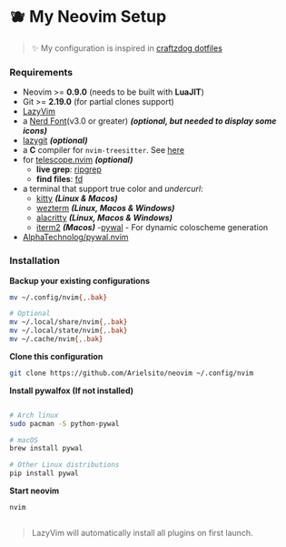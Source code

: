# 🫐 My Neovim Setup

> ✨ My configuration is inspired in [craftzdog dotfiles](https://github.com/craftzdog/dotfiles-public)

### Requirements

- Neovim >= **0.9.0** (needs to be built with **LuaJIT**)
- Git >= **2.19.0** (for partial clones support)
- [LazyVim](https://www.lazyvim.org/)
- a [Nerd Font](https://www.nerdfonts.com/)(v3.0 or greater) **_(optional, but needed to display some icons)_**
- [lazygit](https://github.com/jesseduffield/lazygit) **_(optional)_**
- a **C** compiler for `nvim-treesitter`. See [here](https://github.com/nvim-treesitter/nvim-treesitter#requirements)
- for [telescope.nvim](https://github.com/nvim-telescope/telescope.nvim) **_(optional)_**
  - **live grep**: [ripgrep](https://github.com/BurntSushi/ripgrep)
  - **find files**: [fd](https://github.com/sharkdp/fd)
- a terminal that support true color and *undercurl*:
  - [kitty](https://github.com/kovidgoyal/kitty) **_(Linux & Macos)_**
  - [wezterm](https://github.com/wez/wezterm) **_(Linux, Macos & Windows)_**
  - [alacritty](https://github.com/alacritty/alacritty) **_(Linux, Macos & Windows)_**
  - [iterm2](https://iterm2.com/) **_(Macos)_**
-[pywal](https://github.com/dylanaraps/pywal) - For dynamic coloscheme generation
- [AlphaTechnolog/pywal.nvim](https://github.com/AlphaTechnolog/pywal.nvim)

### Installation

**Backup your existing configurations**

```bash
mv ~/.config/nvim{,.bak}

# Optional
mv ~/.local/share/nvim{,.bak}
mv ~/.local/state/nvim{,.bak}
mv ~/.cache/nvim{,.bak}
```

**Clone this configuration**
```bash
git clone https://github.com/Arielsito/neovim ~/.config/nvim
```

**Install pywalfox (If not installed)**
```bash

# Arch linux
sudo pacman -S python-pywal

# macOS
brew install pywal

# Other Linux distributions
pip install pywal
```

**Start neovim**
```bash
nvim
```
```
```

> LazyVim will automatically install all plugins on first launch.


